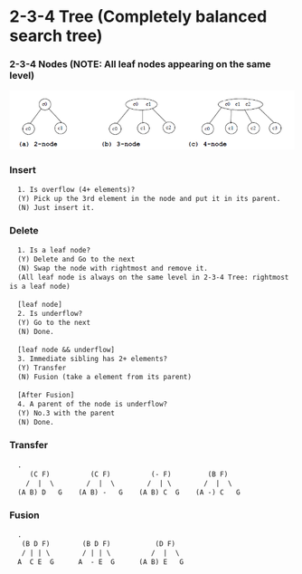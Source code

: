 # 2-3-4 Tree (Completely balanced search tree)

### 2-3-4 Nodes (NOTE: All leaf nodes appearing on the same level)

![2-3-4TreeNodes](/images/2-3-4TreeNodes.png)

### Insert
      
      1. Is overflow (4+ elements)? 
      (Y) Pick up the 3rd element in the node and put it in its parent.
      (N) Just insert it.

### Delete

      1. Is a leaf node? 
      (Y) Delete and Go to the next
      (N) Swap the node with rightmost and remove it. 
      (All leaf node is always on the same level in 2-3-4 Tree: rightmost is a leaf node) 
      
      [leaf node]
      2. Is underflow? 
      (Y) Go to the next
      (N) Done.
     
      [leaf node && underflow]
      3. Immediate sibling has 2+ elements? 
      (Y) Transfer
      (N) Fusion (take a element from its parent)
      
      [After Fusion]
      4. A parent of the node is underflow? 
      (Y) No.3 with the parent
      (N) Done.
      
 ### Transfer
      .
         (C F)          (C F)          (- F)         (B F)              
        /  |  \        /  |  \        /  | \        /  |  \
      (A B) D   G    (A B) -   G    (A B) C  G    (A -) C   G 
 ### Fusion
      .
       (B D F)        (B D F)           (D F)
       / | | \        / | | \          /  |  \
      A  C E  G      A  - E  G      (A B) E   G
      
      
